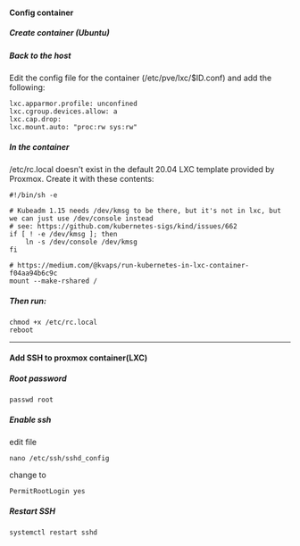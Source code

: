 #### Config container
##### Create container (Ubuntu)
##### Back to the host
Edit the config file for the container (/etc/pve/lxc/$ID.conf) and add the following:

```
lxc.apparmor.profile: unconfined
lxc.cgroup.devices.allow: a
lxc.cap.drop:
lxc.mount.auto: "proc:rw sys:rw"
```
##### In the container
/etc/rc.local doesn't exist in the default 20.04 LXC template provided by Proxmox. Create it with these contents:
```
#!/bin/sh -e

# Kubeadm 1.15 needs /dev/kmsg to be there, but it's not in lxc, but we can just use /dev/console instead
# see: https://github.com/kubernetes-sigs/kind/issues/662
if [ ! -e /dev/kmsg ]; then
    ln -s /dev/console /dev/kmsg
fi

# https://medium.com/@kvaps/run-kubernetes-in-lxc-container-f04aa94b6c9c
mount --make-rshared /
```

##### Then run:
```
chmod +x /etc/rc.local
reboot
```



----------------
#### Add SSH to proxmox container(LXC)
##### Root password
```
passwd root
```

##### Enable ssh
edit file
```
nano /etc/ssh/sshd_config
```
 change to
```
PermitRootLogin yes
```

##### Restart SSH
```
systemctl restart sshd
```
